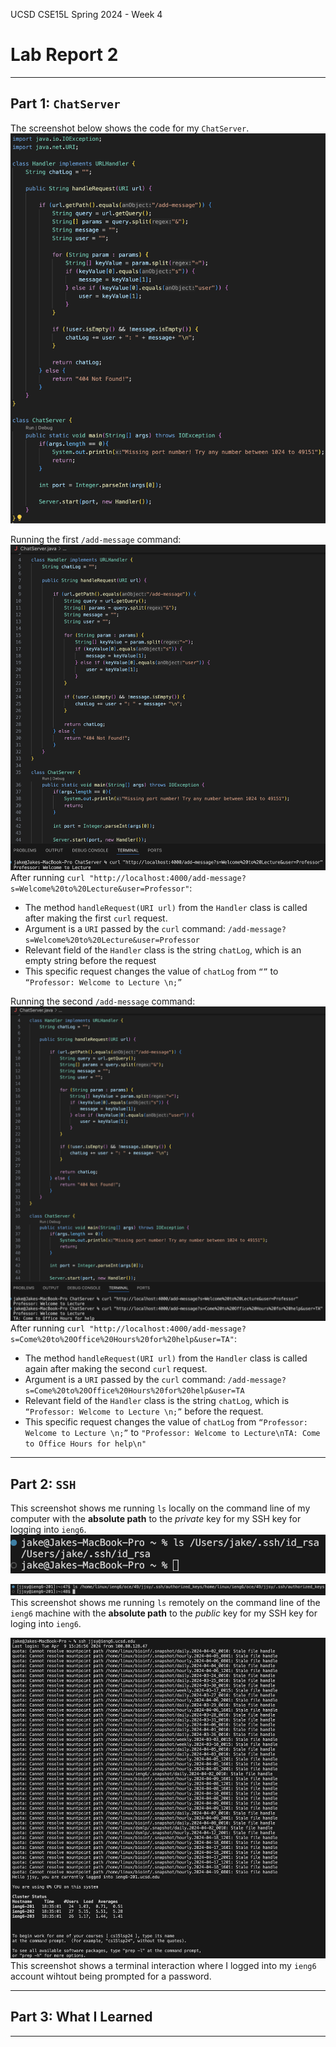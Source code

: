 UCSD CSE15L Spring 2024 - Week 4
# Lab Report 2 
---
## Part 1: `ChatServer`

The screenshot below shows the code for my `ChatServer`.
![Image](Lab2Photo1.png)

Running the first `/add-message` command:
![Image](Lab2Photo2.png)
After running `curl "http://localhost:4000/add-message?s=Welcome%20to%20Lecture&user=Professor"`:
* The method `handleRequest(URI url)` from the `Handler` class is called after making the first `curl` request.
* Argument is a `URI` passed by the `curl` command: `/add-message?s=Welcome%20to%20Lecture&user=Professor`
* Relevant field of the `Handler` class is the string `chatLog`, which is an empty string before the request
* This specific request changes the value of `chatLog` from `“”` to `“Professor: Welcome to Lecture \n;”`

Running the second `/add-message` command:
![Image](Lab2Photo3.png)
After running `curl "http://localhost:4000/add-message?s=Come%20to%20Office%20Hours%20for%20help&user=TA"`:
* The method `handleRequest(URI url)` from the `Handler` class is called again after making the second `curl` request.
* Argument is a `URI` passed by the `curl` command: `/add-message?s=Come%20to%20Office%20Hours%20for%20help&user=TA`
* Relevant field of the `Handler` class is the string `chatLog`, which is `“Professor: Welcome to Lecture \n;”` before the request.
* This specific request changes the value of `chatLog` from `“Professor: Welcome to Lecture \n;”` to `"Professor: Welcome to Lecture\nTA: Come to Office Hours for help\n"` 

---
## Part 2: `SSH`

This screenshot shows me running `ls` locally on the command line of my computer with the **absolute path** to the *private* key for my SSH key for logging into `ieng6`.
![Image](Lab2Photo4.png)

![Image](Lab2Photo5.png)
This screenshot shows me running `ls` remotely on the command line of the `ieng6` machine with the **absolute path** to the *public* key for my SSH key for loging into `ieng6`.

![Image](Lab2Photo6.png)
This screenshot shows a terminal interaction where I logged into my `ieng6` account wihtout being prompted for a password.

---
## Part 3: What I Learned
---
